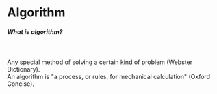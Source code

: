 <h1>Algorithm</h1>
<h5>What is algorithm?</h5><br>
<p>Any special method of solving a certain kind of problem (Webster Dictionary).<br>
An algorithm is "a process, or rules, for mechanical calculation" (Oxford Concise). 
<p>
